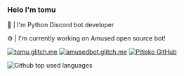 ### Helo I'm tomu
👋 | I'm Python Discord bot developer 

⚙️ | I'm currently working on Amused open source bot!

<a href="http://tomu.glitch.me/"> <img src="https://img.shields.io/static/v1?label=Web&message=tomu.glitch.me&color=f6fd85&style=venrav" alt="tomu.glitch.me"></a> 
<a href="http://amusedbot.glitch.me/webpage.html"> <img src="https://img.shields.io/static/v1?label=Web&message=amusedbot.glitch.me&color=6364b4&style=venrav" alt="amusedbot.glitch.me"></a> 
<a href="https://github.com/Pitisko"> <img src="https://img.shields.io/github/followers/pitisko.svg?color=474747&style=venrav&label=GitHub&logo=github" alt="Pitisko GitHub"></a> 

<img src="https://github-readme-stats.vercel.app/api/top-langs/?username=Pitisko&layout=compact&theme=light" alt="Github top used languages">
</div>
